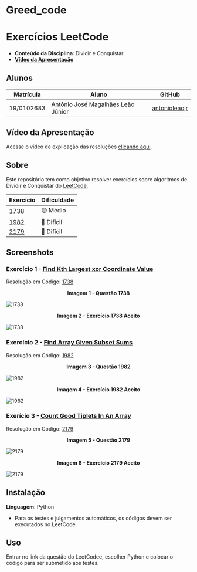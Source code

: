 # Greed_code

# Exercícios LeetCode

- **Conteúdo da Disciplina**: Dividir e Conquistar <br>
- [**Vídeo da Apresentação**](https://youtu.be/32cqBmE11i8) <br>

## Alunos
|Matrícula | Aluno |GitHub|
| -- | -- | -- |
| 19/0102683  | Antônio José Magalhães Leão Júnior |[antonioleaojr](https://github.com/antonioleaojr)|


## Vídeo da Apresentação
Acesse o vídeo de explicação das resoluções [clicando aqui](https://youtu.be/32cqBmE11i8).

## Sobre 
Este repositório tem como objetivo resolver exercícios sobre algoritmos de Dividir e Conquistar do [LeetCode](https://leetcode.com/).

|Exercício | Dificuldade |
| -- | -- |
|[1738](https://leetcode.com/problems/find-kth-largest-xor-coordinate-value/description)|🟡 Médio|
|[1982](https://leetcode.com/problems/find-array-given-subset-sums/description/)|🔴 Difícil|
|[2179](https://leetcode.com/problems/count-good-triplets-in-an-array/description/)|🔴 Difícil|


## Screenshots

### Exercício 1 - [Find Kth Largest xor Coordinate Value](https://leetcode.com/problems/find-kth-largest-xor-coordinate-value/description)
Resolução em Código: [1738](códigos/1738.py)
<div align="center">
  <p><strong>Imagem 1 - Questão 1738</strong></p>
</div>

![1738](códigos/assets/1738Q.png)
<div align="center">
  <p><strong>Imagem 2 - Exercício 1738 Aceito</strong></p>
</div>

![1738](https://github.com/projeto-de-algoritmos-2025/DC_Desafios/blob/main/c%C3%B3digos/assets/1738.png)


### Exercício 2 - [Find Array Given Subset Sums](https://leetcode.com/problems/find-array-given-subset-sums/description/)

Resolução em Código: [1982](códigos/1982.py)
<div align="center">
  <p><strong>Imagem 3 - Questão 1982</strong></p>
</div>

![1982](códigos/assets/1982Q.png)
<div align="center">
  <p><strong>Imagem 4 - Exercício 1982 Aceito</strong></p>
</div>

![1982](códigos/assets/1982.png)

### Exerício 3 - [Count Good Tiplets In An Array](https://leetcode.com/problems/count-good-triplets-in-an-array/description/)

Resolução em Código: [2179](códigos/2179.py)
<div align="center">
  <p><strong>Imagem 5 - Questão 2179</strong></p>
</div>

![2179](códigos/assets/2179Q.png)
<div align="center">
  <p><strong>Imagem 6 - Exercício 2179 Aceito</strong></p>
</div>

![2179](códigos/assets/2179.png)

## Instalação 
**Linguagem**: Python
- Para os testes e julgamentos automáticos, os códigos devem ser executados no LeetCode.

## Uso 
Entrar no link da questão do LeetCodee, escolher Python e colocar o código para ser submetido aos testes.
  
